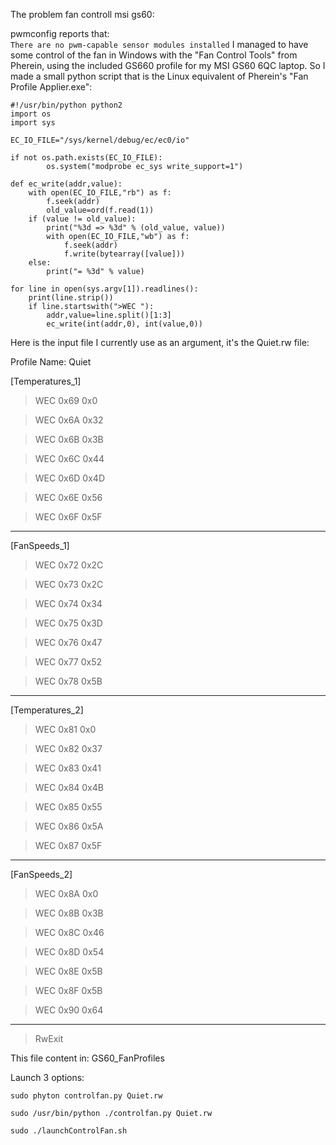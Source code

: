 The problem fan controll msi gs60:

pwmconfig reports that:  
``
There are no pwm-capable sensor modules installed
``
I managed to have some control of the fan in Windows with the "Fan Control Tools" from Pherein, using the included GS660 profile for my MSI GS60 6QC laptop. So I made a small python script that is the Linux equivalent of Pherein's "Fan Profile Applier.exe":

    #!/usr/bin/python python2
    import os
    import sys
    
    EC_IO_FILE="/sys/kernel/debug/ec/ec0/io"
    
    if not os.path.exists(EC_IO_FILE):
            os.system("modprobe ec_sys write_support=1")
    
    def ec_write(addr,value):
        with open(EC_IO_FILE,"rb") as f:
            f.seek(addr)
            old_value=ord(f.read(1))
        if (value != old_value):
            print("%3d => %3d" % (old_value, value))
            with open(EC_IO_FILE,"wb") as f:
                f.seek(addr)
                f.write(bytearray([value]))
        else:
            print("= %3d" % value)
    
    for line in open(sys.argv[1]).readlines():
        print(line.strip())
        if line.startswith(">WEC "):
            addr,value=line.split()[1:3]
            ec_write(int(addr,0), int(value,0))

Here is the input file I currently use as an argument, it's the Quiet.rw file:

Profile Name: Quiet

[Temperatures_1]

>WEC 0x69 0x0

>WEC 0x6A 0x32

>WEC 0x6B 0x3B

>WEC 0x6C 0x44

>WEC 0x6D 0x4D

>WEC 0x6E 0x56

>WEC 0x6F 0x5F

----

[FanSpeeds_1]

>WEC 0x72 0x2C

>WEC 0x73 0x2C

>WEC 0x74 0x34

>WEC 0x75 0x3D

>WEC 0x76 0x47

>WEC 0x77 0x52

>WEC 0x78 0x5B

----

[Temperatures_2]

>WEC 0x81 0x0

>WEC 0x82 0x37

>WEC 0x83 0x41

>WEC 0x84 0x4B

>WEC 0x85 0x55

>WEC 0x86 0x5A

>WEC 0x87 0x5F

----

[FanSpeeds_2]

>WEC 0x8A 0x0

>WEC 0x8B 0x3B

>WEC 0x8C 0x46

>WEC 0x8D 0x54

>WEC 0x8E 0x5B

>WEC 0x8F 0x5B

>WEC 0x90 0x64

----

>RwExit

  

This file content in: GS60_FanProfiles

Launch 3 options:

``
sudo phyton controlfan.py Quiet.rw
``
 
``
sudo /usr/bin/python ./controlfan.py Quiet.rw
``

``
sudo ./launchControlFan.sh
``
